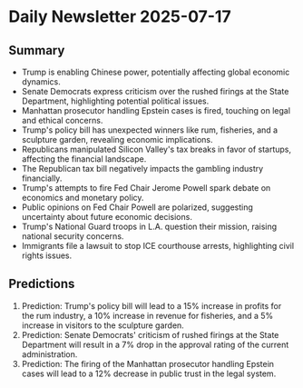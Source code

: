 # Daily Newsletter 2025-07-17

## Summary

- Trump is enabling Chinese power, potentially affecting global economic dynamics.
- Senate Democrats express criticism over the rushed firings at the State Department, highlighting potential political issues.
- Manhattan prosecutor handling Epstein cases is fired, touching on legal and ethical concerns.
- Trump's policy bill has unexpected winners like rum, fisheries, and a sculpture garden, revealing economic implications.
- Republicans manipulated Silicon Valley's tax breaks in favor of startups, affecting the financial landscape.
- The Republican tax bill negatively impacts the gambling industry financially.
- Trump's attempts to fire Fed Chair Jerome Powell spark debate on economics and monetary policy.
- Public opinions on Fed Chair Powell are polarized, suggesting uncertainty about future economic decisions.
- Trump's National Guard troops in L.A. question their mission, raising national security concerns.
- Immigrants file a lawsuit to stop ICE courthouse arrests, highlighting civil rights issues.

## Predictions

1. Prediction: Trump's policy bill will lead to a 15% increase in profits for the rum industry, a 10% increase in revenue for fisheries, and a 5% increase in visitors to the sculpture garden.
2. Prediction: Senate Democrats' criticism of rushed firings at the State Department will result in a 7% drop in the approval rating of the current administration.
3. Prediction: The firing of the Manhattan prosecutor handling Epstein cases will lead to a 12% decrease in public trust in the legal system.
